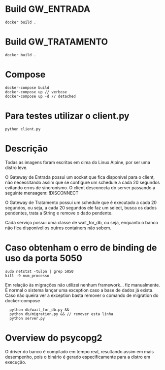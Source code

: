 # Build GW_ENTRADA
	docker build .

# Build GW_TRATAMENTO
	docker build .

# Compose
    docker-compose build
    docker-compose up // verbose
    docker-compose up -d // detached

# Para testes utilizar o client.py
	python client.py

# Descrição

Todas as imagens foram escritas em cima do Linux Alpine, por ser uma distro leve.

O Gateway de Entrada possui um socket que fica disponível para o client, não necessitando
assim que se configure um schedule a cada 20 segundos evitando erros de sincronismo.
O client desconecta do server passando a seguinte mensagem: !DISCONNECT

O Gateway de Tratamento possui um schedule que é executado a cada 20 segundos, ou seja,
a cada 20 segundos ele faz um select, busca os dados pendentes, trata a String e remove o dado pendente.

Cada serviço possui uma classe de wait_for_db, ou seja, enquanto o banco não fica disponível os outros
containers não sobem.

# Caso obtenham o erro de binding de uso da porta 5050
	sudo netstat -tulpn | grep 5050
	kill -9 num_processo

Em relação às migrações não utilizei nenhum framework... fiz manualmente.
É normal o sistema lançar uma exception caso a base de dados já exista.
Caso não queira ver a exception basta remover o comando de migration do docker-compose

      python db/wait_for_db.py &&
      python db/migration.py && // remover esta linha
      python server.py

# Overview do psycopg2
O driver do banco é compilado em tempo real, resultando assim em mais desempenho, pois o binário
é gerado especificamente para a distro em execução.